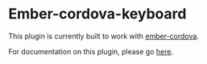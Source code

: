 # Ember-cordova-keyboard

This plugin is currently built to work with [ember-cordova](https://github.com/isleofcode/ember-cordova).

For documentation on this plugin, please go [here](http://embercordova.com/pages/service_keyboard).
